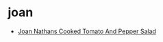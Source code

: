 # joan

 * [Joan Nathans Cooked Tomato And Pepper Salad](../index/j/joan-nathans-cooked-tomato-and-pepper-salad-106724.json)
